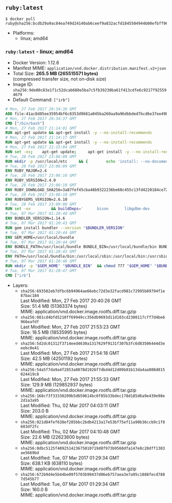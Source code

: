 ## `ruby:latest`

```console
$ docker pull ruby@sha256:bcdb29a9ac84ea749d24140ab6ceef9a832acfd1845504944b00efbff964bb05
```

-	Platforms:
	-	linux; amd64

### `ruby:latest` - linux; amd64

-	Docker Version: 1.12.6
-	Manifest MIME: `application/vnd.docker.distribution.manifest.v2+json`
-	Total Size: **265.5 MB (265515571 bytes)**  
	(compressed transfer size, not on-disk size)
-	Image ID: `sha256:9de00c83e1f1c52dcab680e5ba7c5fb39230ba61f413cdfe6c9217f925594679`
-	Default Command: `["irb"]`

```dockerfile
# Mon, 27 Feb 2017 20:34:36 GMT
ADD file:41ac8d85ee35954bf6c8353d9681a045ba260aa9a96dbbded7bcd6e37ee49bea in / 
# Mon, 27 Feb 2017 20:34:37 GMT
CMD ["/bin/bash"]
# Mon, 27 Feb 2017 21:14:01 GMT
RUN apt-get update && apt-get install -y --no-install-recommends 		ca-certificates 		curl 		wget 	&& rm -rf /var/lib/apt/lists/*
# Mon, 27 Feb 2017 21:14:17 GMT
RUN apt-get update && apt-get install -y --no-install-recommends 		bzr 		git 		mercurial 		openssh-client 		subversion 				procps 	&& rm -rf /var/lib/apt/lists/*
# Mon, 27 Feb 2017 21:15:04 GMT
RUN set -ex; 	apt-get update; 	apt-get install -y --no-install-recommends 		autoconf 		automake 		bzip2 		file 		g++ 		gcc 		imagemagick 		libbz2-dev 		libc6-dev 		libcurl4-openssl-dev 		libdb-dev 		libevent-dev 		libffi-dev 		libgdbm-dev 		libgeoip-dev 		libglib2.0-dev 		libjpeg-dev 		libkrb5-dev 		liblzma-dev 		libmagickcore-dev 		libmagickwand-dev 		libncurses-dev 		libpng-dev 		libpq-dev 		libreadline-dev 		libsqlite3-dev 		libssl-dev 		libtool 		libwebp-dev 		libxml2-dev 		libxslt-dev 		libyaml-dev 		make 		patch 		xz-utils 		zlib1g-dev 				$( 			if apt-cache show 'default-libmysqlclient-dev' 2>/dev/null | grep -q '^Version:'; then 				echo 'default-libmysqlclient-dev'; 			else 				echo 'libmysqlclient-dev'; 			fi 		) 	; 	rm -rf /var/lib/apt/lists/*
# Tue, 28 Feb 2017 23:06:09 GMT
RUN mkdir -p /usr/local/etc 	&& { 		echo 'install: --no-document'; 		echo 'update: --no-document'; 	} >> /usr/local/etc/gemrc
# Tue, 28 Feb 2017 23:06:09 GMT
ENV RUBY_MAJOR=2.4
# Tue, 28 Feb 2017 23:06:10 GMT
ENV RUBY_VERSION=2.4.0
# Tue, 28 Feb 2017 23:06:10 GMT
ENV RUBY_DOWNLOAD_SHA256=3a87fef45cba48b9322236be60c455c13fd4220184ce7287600361319bb63690
# Tue, 28 Feb 2017 23:06:10 GMT
ENV RUBYGEMS_VERSION=2.6.10
# Tue, 28 Feb 2017 23:09:00 GMT
RUN set -ex 		&& buildDeps=' 		bison 		libgdbm-dev 		ruby 	' 	&& apt-get update 	&& apt-get install -y --no-install-recommends $buildDeps 	&& rm -rf /var/lib/apt/lists/* 		&& wget -O ruby.tar.xz "https://cache.ruby-lang.org/pub/ruby/${RUBY_MAJOR%-rc}/ruby-$RUBY_VERSION.tar.xz" 	&& echo "$RUBY_DOWNLOAD_SHA256 *ruby.tar.xz" | sha256sum -c - 		&& mkdir -p /usr/src/ruby 	&& tar -xJf ruby.tar.xz -C /usr/src/ruby --strip-components=1 	&& rm ruby.tar.xz 		&& cd /usr/src/ruby 		&& { 		echo '#define ENABLE_PATH_CHECK 0'; 		echo; 		cat file.c; 	} > file.c.new 	&& mv file.c.new file.c 		&& autoconf 	&& ./configure --disable-install-doc --enable-shared 	&& make -j"$(nproc)" 	&& make install 		&& apt-get purge -y --auto-remove $buildDeps 	&& cd / 	&& rm -r /usr/src/ruby 		&& gem update --system "$RUBYGEMS_VERSION"
# Tue, 07 Mar 2017 01:20:40 GMT
ENV BUNDLER_VERSION=1.14.6
# Tue, 07 Mar 2017 01:20:43 GMT
RUN gem install bundler --version "$BUNDLER_VERSION"
# Tue, 07 Mar 2017 01:20:44 GMT
ENV GEM_HOME=/usr/local/bundle
# Tue, 07 Mar 2017 01:20:44 GMT
ENV BUNDLE_PATH=/usr/local/bundle BUNDLE_BIN=/usr/local/bundle/bin BUNDLE_SILENCE_ROOT_WARNING=1 BUNDLE_APP_CONFIG=/usr/local/bundle
# Tue, 07 Mar 2017 01:20:45 GMT
ENV PATH=/usr/local/bundle/bin:/usr/local/sbin:/usr/local/bin:/usr/sbin:/usr/bin:/sbin:/bin
# Tue, 07 Mar 2017 01:20:46 GMT
RUN mkdir -p "$GEM_HOME" "$BUNDLE_BIN" 	&& chmod 777 "$GEM_HOME" "$BUNDLE_BIN"
# Tue, 07 Mar 2017 01:20:47 GMT
CMD ["irb"]
```

-	Layers:
	-	`sha256:693502eb7dfbc6b94964ae66ebc72d3e32facd981c72995b09794f1e87bac184`  
		Last Modified: Mon, 27 Feb 2017 20:40:26 GMT  
		Size: 51.4 MB (51363374 bytes)  
		MIME: application/vnd.docker.image.rootfs.diff.tar.gzip
	-	`sha256:081cd4bfd5210ff69949cc356db9693d11d103cd2380117cff7d4be6966eafdf`  
		Last Modified: Mon, 27 Feb 2017 21:53:23 GMT  
		Size: 18.5 MB (18535995 bytes)  
		MIME: application/vnd.docker.image.rootfs.diff.tar.gzip
	-	`sha256:5d2dc01312f3714eed4630a1317629f9131f307b3fc6d83506444d3eeebc0e41`  
		Last Modified: Mon, 27 Feb 2017 21:54:18 GMT  
		Size: 42.5 MB (42501192 bytes)  
		MIME: application/vnd.docker.image.rootfs.diff.tar.gzip
	-	`sha256:54a5f7da9a4f2853a0078d1926f7dbd4d12d09b01b13da4aa808d015024419c8`  
		Last Modified: Mon, 27 Feb 2017 21:55:33 GMT  
		Size: 129.9 MB (129852937 bytes)  
		MIME: application/vnd.docker.image.rootfs.diff.tar.gzip
	-	`sha256:168cf3f33330209b5d659614bc0f85b33bdec178d185d6a9e439e98e2d1a3a95`  
		Last Modified: Thu, 02 Mar 2017 04:03:11 GMT  
		Size: 203.0 B  
		MIME: application/vnd.docker.image.rootfs.diff.tar.gzip
	-	`sha256:021d84fef638ef285bbc2bdb4213a17e53bf75ef11a90b36ccb9c1f8603df2fc`  
		Last Modified: Thu, 02 Mar 2017 04:10:48 GMT  
		Size: 22.6 MB (22623600 bytes)  
		MIME: application/vnd.docker.image.rootfs.diff.tar.gzip
	-	`sha256:0dbc5125f409251423675010719d8f973b9560dfa147e8c20dff1303ae5669bd`  
		Last Modified: Tue, 07 Mar 2017 01:29:34 GMT  
		Size: 638.1 KB (638110 bytes)  
		MIME: application/vnd.docker.image.rootfs.diff.tar.gzip
	-	`sha256:672b9d4e5b44be09f5703b99437d06eb757aea3e7a95c1888fecd7887d545b77`  
		Last Modified: Tue, 07 Mar 2017 01:29:34 GMT  
		Size: 160.0 B  
		MIME: application/vnd.docker.image.rootfs.diff.tar.gzip
